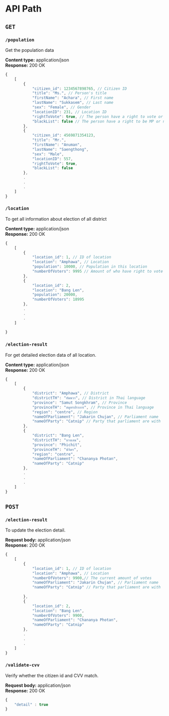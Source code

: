 # API Path

##  ```GET```

### ```/population```
Get the population data

**Content type:** application/json  
**Response:** 200 OK

```js
{
    [
        {
            "citizen_id": 1234567898765, // Citizen ID
            "title": "Ms.", // Person's title
            "firstName": "Achara", // First name
            "lastName": "Sukkasem", // Last name
            "sex": "Female", // Gender
            "locationID": 231, // Location ID 
            "rightToVote": true, // The person have a right to vote or not
            "blackList": false // The person have a right to be MP or not
        },
        {
            "citizen_id": 4569871354123,
            "title": "Mr.",
            "firstName": "Anuman",
            "lastName": "Saengthong",
            "sex": "Male",
            "locationID": 557,
            "rightToVote": true,
            "blackList": false
        },
        .
        .
        .
    ]
}
```

### ```/location```
To get all information about election of all district  

**Content type:** application/json  
**Response:** 200 OK  
```js
{
    [
        {
            "location_id": 1, // ID of location
            "location": "Amphawa", // Location
            "population": 10000, // Population in this location
            "numberOfVoters": 9995 // Amount of who have right to vote
        },
        {
            "location_id": 2,
            "location": "Bang Len",
            "population": 20000,
            "numberOfVoters": 18995
        },
        .
        .
        .
    ]
    
}
```

### ```/election-result```
For get detailed election data of all location.  

**Content type:** application/json  
**Response:** 200 OK  

```js
{
    [
        {
            "district": "Amphawa", // District
            "districtTH": "อัมพวา", // District in Thai language
            "province": "Samut Songkhram", // Province
            "provinceTH": "สมุทรปราการ", // Province in Thai language
            "region": "centre", // Region
            "nameOfParliament": "Jakarin Chujan", // Parliament name
            "nameOfParty": "Catnip" // Party that parliament are with
        },
        {
            "district": "Bang Len",
            "districtTH": "บางเลน",
            "province": "Phichit",
            "provinceTH": "พิจิตร",
            "region": "centre",
            "nameOfParliament": "Chananya Photan",
            "nameOfParty": "Catnip"
        },
        .
        .
        .
    ]
}
```

## ```POST```

### ```/election-result```
To update the election detail.  

**Request body:** application/json  
**Response:** 200 OK  

```js
{
    [
        {
            "location_id": 1, // ID of location
            "location": "Amphawa", // Location
            "numberOfVoters": 9900,// The current amount of votes
            "nameOfParliament": "Jakarin Chujan", // Parliament name
            "nameOfParty": "Catnip" // Party that parliament are with
            
        },
        {
            "location_id": 2,
            "location": "Bang Len",
            "numberOfVoters": 9900,
            "nameOfParliament": "Chananya Photan", 
            "nameOfParty": "Catnip"
        },
        .
        .
        .
    ]
}
```

### ```/validate-cvv```
Verify whether the citizen id and CVV match.

**Request body:** application/json  
**Response:** 200 OK  

```js
{
    "detail" : true
}
```